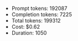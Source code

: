 - Prompt tokens: 192087
- Completion tokens: 7225
- Total tokens: 199312
- Cost: $0.62
- Duration: 1050

